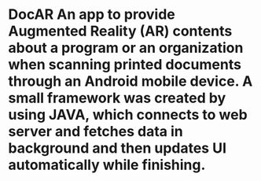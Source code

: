 DocAR
An app to provide Augmented Reality (AR) contents about a program or 
an organization when scanning printed documents through an Android mobile device.
A small framework was created by using JAVA, which connects to web server and fetches data in background and then updates UI automatically while finishing. 
=====
